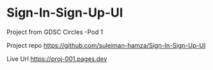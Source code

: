 # Sign-In-Sign-Up-UI
Project from GDSC Circles -Pod 1

Project repo
https://github.com/suleiman-hamza/Sign-In-Sign-Up-UI

Live Url
https://proj-001.pages.dev
